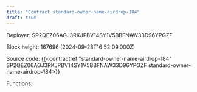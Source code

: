 ```yaml
---
title: "Contract standard-owner-name-airdrop-184"
draft: true
---
```

Deployer: SP2QEZ06AGJ3RKJPBV14SY1V5BBFNAW33D96YPGZF


 



Block height: 167696 (2024-09-28T16:52:09.000Z)

Source code: {{<contractref "standard-owner-name-airdrop-184" SP2QEZ06AGJ3RKJPBV14SY1V5BBFNAW33D96YPGZF standard-owner-name-airdrop-184>}}

Functions:


